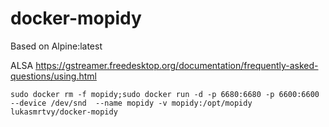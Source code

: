 # docker-mopidy

Based on Alpine:latest

ALSA
https://gstreamer.freedesktop.org/documentation/frequently-asked-questions/using.html

 `sudo docker rm -f mopidy;sudo docker run -d -p 6680:6680 -p 6600:6600 --device /dev/snd  --name mopidy -v mopidy:/opt/mopidy lukasmrtvy/docker-mopidy`
